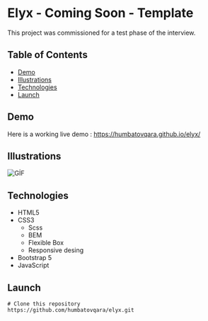 # Elyx - Coming Soon - Template
This project was commissioned for a test phase of the interview. <br />

## Table of Contents
- [Demo](#demo)
- [Illustrations](#illustrations)
- [Technologies](#technologies)
- [Launch](#launch)

## Demo
Here is a working live demo : https://humbatovqara.github.io/elyx/

## Illustrations
![GİF](https://user-images.githubusercontent.com/60696274/141838509-0e074246-66fd-4ed7-a354-b8b18dc97b47.gif)
<br />

## Technologies
- HTML5
- CSS3
  - Scss
  - BEM
  - Flexible Box
  - Responsive desing
- Bootstrap 5
- JavaScript

## Launch
```
# Clone this repository
https://github.com/humbatovqara/elyx.git
```
